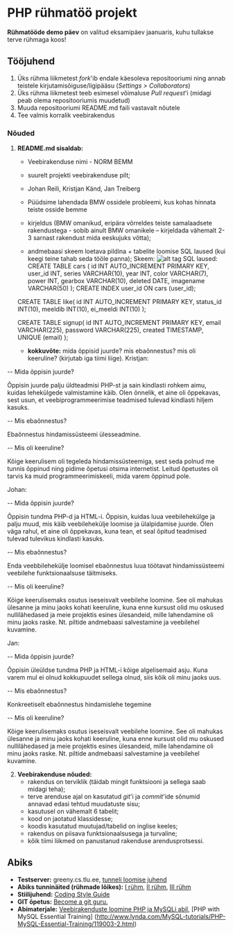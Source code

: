 # PHP rühmatöö projekt
**Rühmatööde demo päev** on valitud eksamipäev jaanuaris, kuhu tullakse terve rühmaga koos!

## Tööjuhend
1. Üks rühma liikmetest _fork_'ib endale käesoleva repositooriumi ning annab teistele kirjutamisõiguse/ligipääsu (_Settings > Collaborators_)
1. Üks rühma liikmetest teeb esimesel võimaluse _Pull request_'i (midagi peab olema repositooriumis muudetud)
1. Muuda repositooriumi README.md faili vastavalt nõutele
1. Tee valmis korralik veebirakendus

### Nõuded

1. **README.md sisaldab:**
    * Veebirakenduse nimi - NORM BEMM
    * suurelt projekti veebirakenduse pilt;
    * Johan Reili, Kristjan Känd, Jan Treiberg
    * Püüdsime lahendada BMW ossidele probleemi, kus kohas hinnata teiste osside bemme
    * kirjeldus (BMW omanikud, eripära võrreldes teiste samalaadsete rakendustega - sobib ainult BMW omanikele – kirjeldada vähemalt 2-3 sarnast rakendust mida eeskujuks võtta);
   
    * andmebaasi skeem loetava pildina + tabelite loomise SQL laused (kui keegi teine tahab seda tööle panna);
	Skeem: ![alt tag](http://imgur.com/I8KN3tp)
	SQL laused: 
	CREATE TABLE cars (
	id INT AUTO_INCREMENT PRIMARY KEY,
	user_id INT,
	series VARCHAR(10),
	year INT,
	color VARCHAR(7),
	power INT,
	gearbox VARCHAR(10),
	deleted DATE,
	imagename VARCHAR(50)
	);
	CREATE INDEX user_id
	ON cars (user_id);

	CREATE TABLE like(
	id INT AUTO_INCREMENT PRIMARY KEY,
	status_id INT(10),
	meeldib INT(10),
	ei_meeldi INT(10)
	);
	
	CREATE TABLE signup(
	id INT AUTO_INCREMENT PRIMARY KEY,
	email VARCHAR(225),
	password VARCHAR(225),
	created TIMESTAMP,
	UNIQUE (email)
	);
	
    * **kokkuvõte:** mida õppisid juurde? mis ebaõnnestus? mis oli keeruline? (kirjutab iga tiimi liige).
	Kristjan:

-- Mida õppisin juurde?

Õppisin juurde palju üldteadmisi PHP-st ja sain kindlasti rohkem aimu, kuidas lehekülgede valmistamine käib. Olen õnnelik,
et aine oli õppekavas, sest usun, et veebiprogrammeerimise teadmised tulevad kindlasti hiljem kasuks.

-- Mis ebaõnnestus?

Ebaõnnestus hindamissüsteemi ülesseadmine.

-- Mis oli keeruline?

Kõige keerulisem oli tegeleda hindamissüsteemiga, sest seda polnud me tunnis õppinud
ning pidime õpetusi otsima internetist. Leitud õpetustes oli tarvis ka muid programmeerimiskeeli,
mida varem õppinud pole.

Johan:

-- Mida õppisin juurde?

Õppisin tundma PHP-d ja HTML-i. Õppisin, kuidas luua veebilehekülge ja palju muud, mis käib veebilehekülje loomise
ja ülalpidamise juurde. Olen väga rahul, et aine oli õppekavas, kuna tean, et seal õpitud teadmised tulevad tulevikus
kindlasti kasuks.

-- Mis ebaõnnestus?

Enda veebbilehekülje loomisel ebaõnnestus luua töötavat hindamissüsteemi veebilehe funktsionaalsuse täitmiseks.

-- Mis oli keeruline?

Kõige keerulisemaks osutus iseseisvalt veebilehe loomine. See oli mahukas ülesanne ja minu jaoks kohati
keeruline, kuna enne kursust olid mu oskused nullilähedased ja meie projektis esines ülesandeid, mille lahendamine oli 
minu jaoks raske. Nt. piltide andmebaasi salvestamine ja veebilehel kuvamine.

Jan:

-- Mida õppisin juurde?

Õppisin üleüldse tundma PHP ja HTML-i kõige algelisemaid asju. Kuna varem mul ei olnud kokkupuudet sellega olnud, siis kõik oli minu jaoks
uus.

-- Mis ebaõnnestus?

Konkreetiselt ebaõnnestus hindamislehe tegemine

-- Mis oli keeruline?

Kõige keerulisemaks osutus iseseisvalt veebilehe loomine. See oli mahukas ülesanne ja minu jaoks kohati
keeruline, kuna enne kursust olid mu oskused nullilähedased ja meie projektis esines ülesandeid, mille lahendamine oli 
minu jaoks raske. Nt. piltide andmebaasi salvestamine ja veebilehel kuvamine.

2. **Veebirakenduse nõuded:**
    * rakendus on terviklik (täidab mingit funktsiooni ja sellega saab midagi teha);
    * terve arenduse ajal on kasutatud _git_'i ja _commit_'ide sõnumid annavad edasi tehtud muudatuste sisu; 
    * kasutusel on vähemalt 6 tabelit;
    * kood on jaotatud klassidesse;
    * koodis kasutatud muutujad/tabelid on inglise keeles;
    * rakendus on piisava funktsionaalsusega ja turvaline;
    * kõik tiimi liikmed on panustanud rakenduse arendusprotsessi.

## Abiks
* **Testserver:** greeny.cs.tlu.ee, [tunneli loomise juhend](http://minitorn.tlu.ee/~jaagup/kool/java/kursused/09/veebipr/naited/greenytunnel/greenytunnel.pdf)
* **Abiks tunninäited (rühmade lõikes):** [I rühm](https://github.com/veebiprogrammeerimine-2016s?utf8=%E2%9C%93&query=-I-ruhm), [II rühm](https://github.com/veebiprogrammeerimine-2016s?utf8=%E2%9C%93&query=-II-ruhm), [III rühm](https://github.com/veebiprogrammeerimine-2016s?utf8=%E2%9C%93&query=-III-ruhm)
* **Stiilijuhend:** [Coding Style Guide](http://www.php-fig.org/psr/psr-2/)
* **GIT õpetus:** [Become a git guru.](https://www.atlassian.com/git/tutorials/)
* **Abimaterjale:** [Veebirakenduste loomine PHP ja MySQLi abil](http://minitorn.tlu.ee/~jaagup/kool/java/loeng/veebipr/veebipr1.pdf), [PHP with MySQL Essential Training] (http://www.lynda.com/MySQL-tutorials/PHP-MySQL-Essential-Training/119003-2.html)
